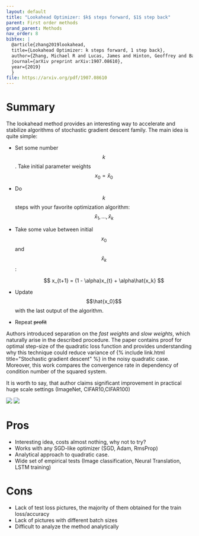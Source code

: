 ```yaml
---
layout: default
title: "Lookahead Optimizer: $k$ steps forward, $1$ step back"
parent: First order methods
grand_parent: Methods
nav_order: 8
bibtex: |
  @article{zhang2019lookahead,
  title={Lookahead Optimizer: k steps forward, 1 step back},
  author={Zhang, Michael R and Lucas, James and Hinton, Geoffrey and Ba, Jimmy},
  journal={arXiv preprint arXiv:1907.08610},
  year={2019}
  }
file: https://arxiv.org/pdf/1907.08610
---
```


# Summary

The lookahead method provides an interesting way to accelerate and stabilize algorithms of stochastic gradient descent family.
The main idea is quite simple: 

* Set some number $$k$$. Take initial parameter weights $$x_0 = \hat{x}_0$$
* Do $$k$$ steps with your favorite optimization algorithm: $$\hat{x}_1, \ldots, \hat{x}_k$$
* Take some value between initial $$x_0$$ and $$\hat{x}_k$$:

    $$
    x_{t+1} = (1 - \alpha)x_{t} + \alpha\hat{x_k}
    $$

* Update $$\hat{x_0}$$ with the last output of the algorithm.
* Repeat ~~profit~~

Authors introduced separation on the *fast weights* and *slow weights*, which naturally arise in the described procedure.
The paper contains proof for optimal step-size of the quadratic loss function and provides understanding why this technique could reduce variance of {% include link.html title="Stochastic gradient descent" %} in the noisy quadratic case. Moreover, this work compares the convergence rate in dependency of condition number of the squared system.

It is worth to say, that author claims significant improvement in practical huge scale settings (ImageNet, CIFAR10,CIFAR100)

![](../fast_vs_slow.png)
![](../imagenet_train_loss.png)

# Pros
* Interesting idea, costs almost nothing, why not to try?
* Works with any SGD-like optimizer (SGD, Adam, RmsProp)
* Analytical approach to quadratic case.
* Wide set of empirical tests (Image classification, Neural Translation, LSTM training)

# Cons
* Lack of test loss pictures, the majority of them obtained for the train loss/accuracy
* Lack of pictures with different batch sizes
* Difficult to analyze the method analytically
